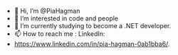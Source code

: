 - 👋 Hi, I’m @PiaHagman
- 👀 I’m interested in code and people
- 🌱 I’m currently studying to become a .NET developer.
- 📫 How to reach me : LinkedIn: 
- https://www.linkedin.com/in/pia-hagman-0ab1bba6/. 

<!---
PiaHagman/PiaHagman is a ✨ special ✨ repository because its `README.md` (this file) appears on your GitHub profile.
You can click the Preview link to take a look at your changes.
--->
